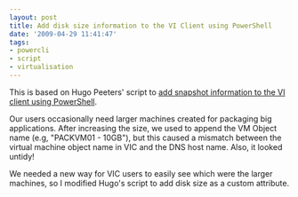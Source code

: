```yaml
---
layout: post
title: Add disk size information to the VI Client using PowerShell
date: '2009-04-29 11:41:47'
tags:
- powercli
- script
- virtualisation
---
```



This is based on Hugo Peeters' script to [add snapshot information to the VI client using PowerShell](http://www.peetersonline.nl/index.php/vmware/add-snapshot-information-to-the-vi-client-using-powershell/).

Our users occasionally need larger machines created for packaging big applications.  After increasing the size, we used to append the VM Object name (e.g, "PACKVM01  - 10GB"), but this caused a mismatch between the virtual machine object name in VIC and the DNS host name. Also, it looked untidy!

We needed a new way for VIC users to easily see which were the larger machines, so I modified Hugo's script to add disk size as a custom attribute.

<script src="https://gist.github.com/GuruAnt/7215113.js"></script>



